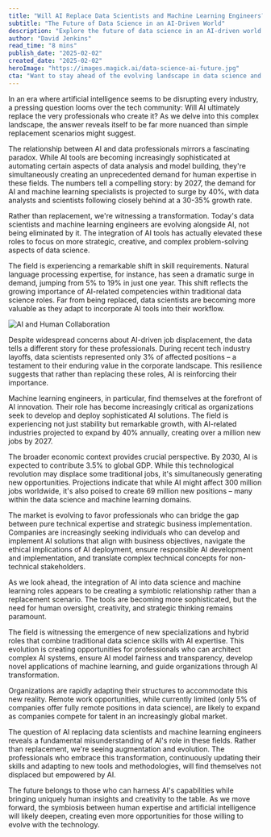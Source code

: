 ```yaml
---
title: "Will AI Replace Data Scientists and Machine Learning Engineers? The Reality Behind the Headlines"
subtitle: "The Future of Data Science in an AI-Driven World"
description: "Explore the future of data science in an AI-driven world as AI advancements reshape the roles of data scientists and machine learning engineers. This article delves into why AI is seen as a tool for transformation rather than replacement, highlighting the nuanced evolution of these pivotal tech roles."
author: "David Jenkins"
read_time: "8 mins"
publish_date: "2025-02-02"
created_date: "2025-02-02"
heroImage: "https://images.magick.ai/data-science-ai-future.jpg"
cta: "Want to stay ahead of the evolving landscape in data science and AI? Follow us on LinkedIn for regular insights, industry trends, and expert perspectives on the future of tech careers."
---
```


In an era where artificial intelligence seems to be disrupting every industry, a pressing question looms over the tech community: Will AI ultimately replace the very professionals who create it? As we delve into this complex landscape, the answer reveals itself to be far more nuanced than simple replacement scenarios might suggest.

The relationship between AI and data professionals mirrors a fascinating paradox. While AI tools are becoming increasingly sophisticated at automating certain aspects of data analysis and model building, they're simultaneously creating an unprecedented demand for human expertise in these fields. The numbers tell a compelling story: by 2027, the demand for AI and machine learning specialists is projected to surge by 40%, with data analysts and scientists following closely behind at a 30-35% growth rate.

Rather than replacement, we're witnessing a transformation. Today's data scientists and machine learning engineers are evolving alongside AI, not being eliminated by it. The integration of AI tools has actually elevated these roles to focus on more strategic, creative, and complex problem-solving aspects of data science.

The field is experiencing a remarkable shift in skill requirements. Natural language processing expertise, for instance, has seen a dramatic surge in demand, jumping from 5% to 19% in just one year. This shift reflects the growing importance of AI-related competencies within traditional data science roles. Far from being replaced, data scientists are becoming more valuable as they adapt to incorporate AI tools into their workflow.

![AI and Human Collaboration](https://i.magick.ai/PIXE/1738547318065_magick_img.webp)

Despite widespread concerns about AI-driven job displacement, the data tells a different story for these professionals. During recent tech industry layoffs, data scientists represented only 3% of affected positions – a testament to their enduring value in the corporate landscape. This resilience suggests that rather than replacing these roles, AI is reinforcing their importance.

Machine learning engineers, in particular, find themselves at the forefront of AI innovation. Their role has become increasingly critical as organizations seek to develop and deploy sophisticated AI solutions. The field is experiencing not just stability but remarkable growth, with AI-related industries projected to expand by 40% annually, creating over a million new jobs by 2027.

The broader economic context provides crucial perspective. By 2030, AI is expected to contribute 3.5% to global GDP. While this technological revolution may displace some traditional jobs, it's simultaneously generating new opportunities. Projections indicate that while AI might affect 300 million jobs worldwide, it's also poised to create 69 million new positions – many within the data science and machine learning domains.

The market is evolving to favor professionals who can bridge the gap between pure technical expertise and strategic business implementation. Companies are increasingly seeking individuals who can develop and implement AI solutions that align with business objectives, navigate the ethical implications of AI deployment, ensure responsible AI development and implementation, and translate complex technical concepts for non-technical stakeholders.

As we look ahead, the integration of AI into data science and machine learning roles appears to be creating a symbiotic relationship rather than a replacement scenario. The tools are becoming more sophisticated, but the need for human oversight, creativity, and strategic thinking remains paramount.

The field is witnessing the emergence of new specializations and hybrid roles that combine traditional data science skills with AI expertise. This evolution is creating opportunities for professionals who can architect complex AI systems, ensure AI model fairness and transparency, develop novel applications of machine learning, and guide organizations through AI transformation.

Organizations are rapidly adapting their structures to accommodate this new reality. Remote work opportunities, while currently limited (only 5% of companies offer fully remote positions in data science), are likely to expand as companies compete for talent in an increasingly global market.

The question of AI replacing data scientists and machine learning engineers reveals a fundamental misunderstanding of AI's role in these fields. Rather than replacement, we're seeing augmentation and evolution. The professionals who embrace this transformation, continuously updating their skills and adapting to new tools and methodologies, will find themselves not displaced but empowered by AI.

The future belongs to those who can harness AI's capabilities while bringing uniquely human insights and creativity to the table. As we move forward, the symbiosis between human expertise and artificial intelligence will likely deepen, creating even more opportunities for those willing to evolve with the technology.